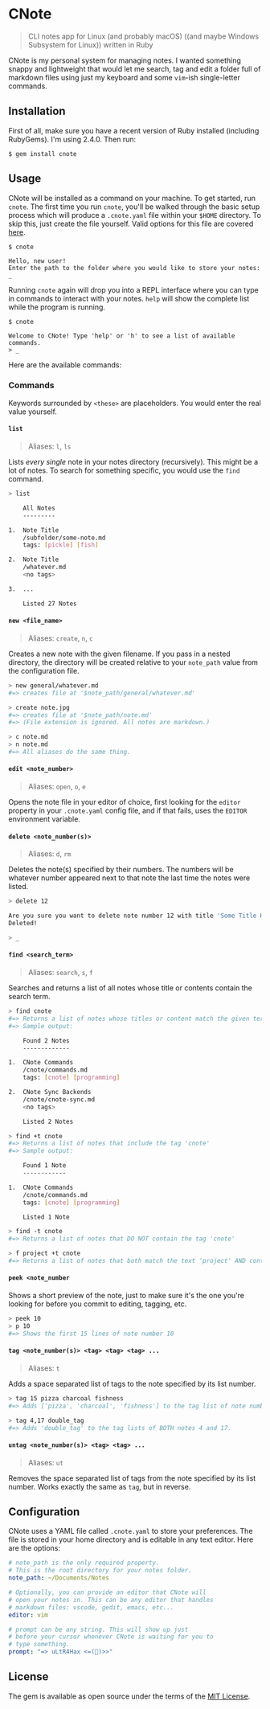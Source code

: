 # CNote
> CLI notes app for Linux (and probably macOS) ((and maybe Windows Subsystem for Linux)) written in Ruby

CNote is my personal system for managing notes. I wanted something snappy and lightweight that would let me search, tag and edit a folder full of markdown files using just my keyboard and some `vim`-ish single-letter commands.

## Installation

First of all, make sure you have a recent version of Ruby installed (including RubyGems). I'm using 2.4.0. Then run:

    $ gem install cnote

## Usage

CNote will be installed as a command on your machine. To get started, run `cnote`. The first time you run `cnote`, you'll be walked through the basic setup process which will produce a `.cnote.yaml` file within your `$HOME` directory. To skip this, just create the file yourself. Valid options for this file are covered [here](#).

```
$ cnote

Hello, new user!
Enter the path to the folder where you would like to store your notes: _
```

Running `cnote` again will drop you into a REPL interface where you can type in commands to interact with your notes. `help` will show the complete list while the program is running.

```
$ cnote

Welcome to CNote! Type 'help' or 'h' to see a list of available commands.
> _
```

Here are the available commands:

### Commands

Keywords surrounded by `<these>` are placeholders. You would enter the real value yourself.

#### `list`
> Aliases: `l`, `ls`

Lists *every single* note in your notes directory (recursively). This might be a lot of notes. To search for something specific, you would use the `find` command.

```bash
> list

    All Notes
    ---------

1.  Note Title
    /subfolder/some-note.md
    tags: [pickle] [fish]

2.  Note Title
    /whatever.md
    <no tags>

3.  ...

    Listed 27 Notes
```

#### `new <file_name>`
> Aliases: `create`, `n`, `c`

Creates a new note with the given filename. If you pass in a nested directory, the directory will be created relative to your `note_path` value from the configuration file.

```bash
> new general/whatever.md
#=> creates file at '$note_path/general/whatever.md'

> create note.jpg
#=> creates file at '$note_path/note.md'
#=> (File extension is ignored. All notes are markdown.)

> c note.md
> n note.md
#=> All aliases do the same thing.
```

#### `edit <note_number>`
> Aliases: `open`, `o`, `e`

Opens the note file in your editor of choice, first looking for the `editor` property in your `.cnote.yaml` config file, and if that fails, uses the `EDITOR` environment variable.

#### `delete <note_number(s)>`
> Aliases: `d`, `rm`

Deletes the note(s) specified by their numbers. The numbers will be whatever number appeared next to that note the last time the notes were listed.

```bash
> delete 12

Are you sure you want to delete note number 12 with title 'Some Title Here'? [y/n] y
Deleted!

> _
```

#### `find <search_term>`
> Aliases: `search`, `s`, `f`

Searches and returns a list of all notes whose title or contents contain the search term. 

```bash
> find cnote
#=> Returns a list of notes whose titles or content match the given term.
#=> Sample output:

    Found 2 Notes
    -------------

1.  CNote Commands
    /cnote/commands.md
    tags: [cnote] [programming]

2.  CNote Sync Backends
    /cnote/cnote-sync.md
    <no tags>

    Listed 2 Notes

> find +t cnote
#=> Returns a list of notes that include the tag 'cnote'
#=> Sample output:

    Found 1 Note
    ------------

1.  CNote Commands
    /cnote/commands.md
    tags: [cnote] [programming]

    Listed 1 Note

> find -t cnote
#=> Returns a list of notes that DO NOT contain the tag 'cnote'

> f project +t cnote
#=> Returns a list of notes that both match the text 'project' AND contain the tag 'cnote'
```

#### `peek <note_number`

Shows a short preview of the note, just to make sure it's the one you're looking for before you commit to editing, tagging, etc.

```bash
> peek 10
> p 10
#=> Shows the first 15 lines of note number 10
```

#### `tag <note_number(s)> <tag> <tag> <tag> ...`
> Aliases: `t`

Adds a space separated list of tags to the note specified by its list number.

```bash
> tag 15 pizza charcoal fishness
#=> Adds ['pizza', 'charcoal', 'fishness'] to the tag list of note number 15

> tag 4,17 double_tag
#=> Adds 'double_tag' to the tag lists of BOTH notes 4 and 17.
```

#### `untag <note_number(s)> <tag> <tag> ...`
> Aliases: `ut`

Removes the space separated list of tags from the note specified by its list number. Works exactly the same as `tag`, but in reverse.

## Configuration

CNote uses a YAML file called `.cnote.yaml` to store your preferences. The file is stored in your home directory and is editable in any text editor. Here are the options:

```yaml
# note_path is the only required property.
# This is the root directory for your notes folder.
note_path: ~/Documents/Notes

# Optionally, you can provide an editor that CNote will 
# open your notes in. This can be any editor that handles
# markdown files: vscode, gedit, emacs, etc...
editor: vim

# prompt can be any string. This will show up just
# before your cursor whenever CNote is waiting for you to
# type something.
prompt: "=> uLtR4Hax <=(🌭)>>"
```

## License

The gem is available as open source under the terms of the [MIT License](http://opensource.org/licenses/MIT).
